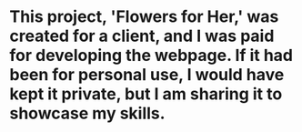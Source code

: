 # This project, 'Flowers for Her,' was created for a client, and I was paid for developing the webpage. If it had been for personal use, I would have kept it private, but I am sharing it to showcase my skills.
